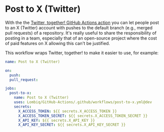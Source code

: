 # Post to X (Twitter)

With the the [Twitter, together! GitHub Actions action](https://github.com/twitter-together/action) you can let people post to an X (Twitter) account with pushes to the default branch (e.g., merged pull requests) of a repository. It's really useful to share the responsibility of posting in a team, especially that of an open-source project where the cost of paid features on X allowing this can't be justified.

This workflow wraps Twitter, together! to make it easier to use, for example:

```yaml
name: Post to X (Twitter)

on:
  push:
  pull_request:

jobs:
  post-to-x:
    name: Post to X (Twitter)
    uses: Lombiq/GitHub-Actions/.github/workflows/post-to-x.yml@dev
    secrets:
      X_ACCESS_TOKEN: ${{ secrets.X_ACCESS_TOKEN }}
      X_ACCESS_TOKEN_SECRET: ${{ secrets.X_ACCESS_TOKEN_SECRET }}
      X_API_KEY: ${{ secrets.X_API_KEY }}
      X_API_KEY_SECRET: ${{ secrets.X_API_KEY_SECRET }}
```

